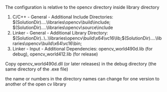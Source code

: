 The configuration is relative to the opencv directory inside library directory
1.  C/C++ - General - Additional Include Directories: $(SolutionDir)..\..\libraries\opencv\build\include; $(SolutionDir)..\..\libraries\opencv\source\include
2.  Linker - General - Additional Library Directory: $(SolutionDir)..\..\libraries\opencv\build\x64\vc16\lib;$(SolutionDir)..\..\libraries\opencv\build\x64\vc16\bin;
3.  Linker - Input - Additional Dependencies: opencv_world490d.lib (for debug), opencv_world412.lib (for release)

Copy  opencv_world490d.dll (or later releases) in the debug directory (the same directory of the .exe file)

the name or numbers in the directory names can change for one version to another of the open cv library